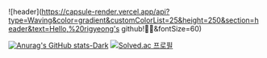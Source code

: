 ![header](https://capsule-render.vercel.app/api?type=Waving&color=gradient&customColorList=25&height=250&section=header&text=Hello,%20rigyeong's github!👋🏻&fontSize=60)

[![Anurag's GitHub stats-Dark](https://github-readme-stats.vercel.app/api?username=rigyeonghong&show_icons=true&theme=dark#gh-dark-mode-only)](https://github.com/rigyeonghong/github-readme-stats)
[![Solved.ac
프로필](http://mazassumnida.wtf/api/v2/generate_badge?boj=ghdflrud)](https://solved.ac/ghdflrud)

<!--
**rigyeonghong/rigyeonghong** is a ✨ _special_ ✨ repository because its `README.md` (this file) appears on your GitHub profile.

Here are some ideas to get you started:

- 🔭 I’m currently working on ...
- 🌱 I’m currently learning ...
- 👯 I’m looking to collaborate on ...
- 🤔 I’m looking for help with ...
- 💬 Ask me about ...
- 📫 How to reach me: ...
- 😄 Pronouns: ...
- ⚡ Fun fact: ...
-->
